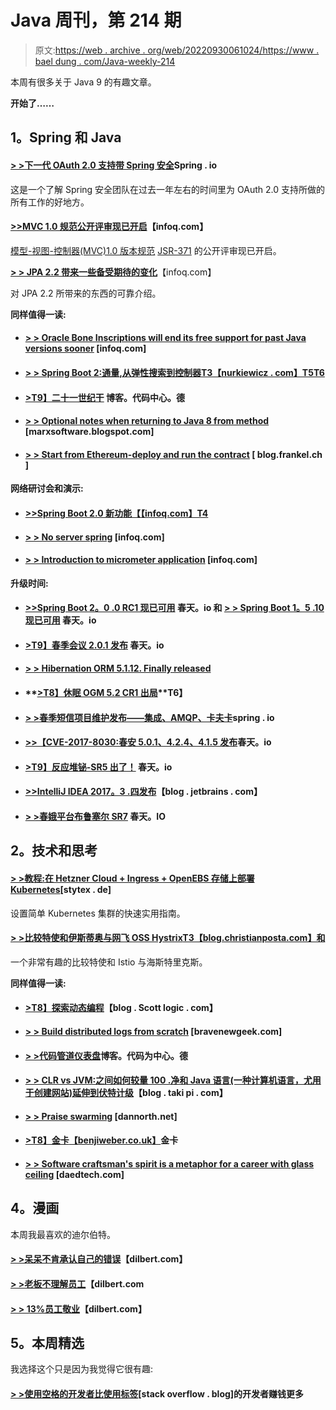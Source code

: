 # Java 周刊，第 214 期

> 原文:[https://web . archive . org/web/20220930061024/https://www . bael dung . com/Java-weekly-214](https://web.archive.org/web/20220930061024/https://www.baeldung.com/java-weekly-214)

本周有很多关于 Java 9 的有趣文章。

**开始了……**

## **1。Spring 和 Java**

#### [**> >下一代 OAuth 2.0 支持带 Spring 安全**](https://web.archive.org/web/20221208143841/https://spring.io/blog/2018/01/30/next-generation-oauth-2-0-support-with-spring-security)Spring . io

这是一个了解 Spring 安全团队在过去一年左右的时间里为 OAuth 2.0 支持所做的所有工作的好地方。

#### [**>>MVC 1.0 规范公开评审现已开启**](https://web.archive.org/web/20221208143841/https://www.infoq.com/news/2018/01/mvc-1.0-public-review?utm_campaign=infoq_content&utm_source=infoq&utm_medium=feed&utm_term=Java)【infoq.com】

[模型-视图-控制器(MVC)1.0 版本规范](https://web.archive.org/web/20221208143841/https://www.mvc-spec.org/news/2017/12/18/public-review.html) [JSR-371](https://web.archive.org/web/20221208143841/https://jcp.org/en/jsr/detail?id=371) 的公开评审现已开启。

[**> > JPA 2.2 带来一些备受期待的变化**](https://web.archive.org/web/20221208143841/https://www.infoq.com/articles/JPA-2.2-Brings-Highly-Anticipated-Changes)【infoq.com】

对 JPA 2.2 所带来的东西的可靠介绍。

**同样值得一读:**

*   #### [**> > Oracle Bone Inscriptions will end its free support for past Java versions sooner**](https://web.archive.org/web/20221208143841/https://www.infoq.com/news/2018/01/JavaSupportJan18) [infoq.com]

*   #### [**> > Spring Boot 2:通量,从弹性搜索到控制器**T3【nurkiewicz . com】T5T6](https://web.archive.org/web/20221208143841/http://www.nurkiewicz.com/2018/01/spring-boot-2-fluxes-from-elasticsearch.html)

*   #### [**>T9】二十一世纪干**](https://web.archive.org/web/20221208143841/https://blog.codecentric.de/en/2018/01/dry-in-the-21st-century/) 博客。代码中心。德

*   #### **[> > Optional notes when returning to Java 8 from method](https://web.archive.org/web/20221208143841/https://marxsoftware.blogspot.com/2018/01/single-jdk8-optional-return.html)** [marxsoftware.blogspot.com]

*   #### [**> > Start from Ethereum-deploy and run the contract**](https://web.archive.org/web/20221208143841/https://blog.frankel.ch/starting-ethereum/3/#gsc.tab=0) [ blog.frankel.ch ]

**网络研讨会和演示:**

*   #### [**>>Spring Boot 2.0 新功能**【【infoq.com】T4](https://web.archive.org/web/20221208143841/https://www.infoq.com/presentations/spring-boot-2)

*   #### [**> > No server spring**](https://web.archive.org/web/20221208143841/https://www.infoq.com/presentations/spring-cloud-function) [infoq.com]

*   #### [**> > Introduction to micrometer application**](https://web.archive.org/web/20221208143841/https://www.infoq.com/presentations/micrometer) [infoq.com]

**升级时间:**

*   #### [**>>Spring Boot 2。0 .0 RC1 现已可用**](https://web.archive.org/web/20221208143841/https://spring.io/blog/2018/01/31/spring-boot-2-0-0-rc1-available-now) 春天。io 和 [**> > Spring Boot 1。5 .10 现已可用**](https://web.archive.org/web/20221208143841/https://spring.io/blog/2018/01/31/spring-boot-1-5-10-available-now) 春天。io

*   #### [**>T9】春季会议 2.0.1 发布**](https://web.archive.org/web/20221208143841/https://spring.io/blog/2018/01/25/spring-session-2-0-1-released) 春天。io

*   #### [**> > Hibernation ORM 5.1.12\. Finally released**](https://web.archive.org/web/20221208143841/http://in.relation.to/2018/01/26/hibernate-orm-5112-final-release/)

*   #### **[>T8】休眠 OGM 5.2 CR1 出局](https://web.archive.org/web/20221208143841/http://in.relation.to/2018/01/29/hibernate-ogm-5-2-CR1-released/)**T6】

*   #### [**> >春季短信项目维护发布——集成、AMQP、卡夫卡**](https://web.archive.org/web/20221208143841/https://spring.io/blog/2018/01/29/spring-messaging-projects-maintenance-releases-integration-amqp-kafka)spring . io

*   #### [**>>【CVE-2017-8030:春安 5.0.1、4.2.4、4.1.5 发布**](https://web.archive.org/web/20221208143841/https://spring.io/blog/2018/01/30/cve-2017-8030-spring-security-5-0-1-4-2-4-4-1-5-released)春天。io

*   #### [**>T9】反应堆铋-SR5 出了！**](https://web.archive.org/web/20221208143841/https://spring.io/blog/2018/01/30/reactor-bismuth-sr5-is-out) 春天。io

*   #### [**>>IntelliJ IDEA 2017。3 .四发布**](https://web.archive.org/web/20221208143841/https://blog.jetbrains.com/idea/2018/01/intellij-idea-2017-3-4-is-released/)【blog . jetbrains . com】

*   #### **[> >春娥平台布鲁塞尔 SR7](https://web.archive.org/web/20221208143841/https://spring.io/blog/2018/01/31/spring-io-platform-brussels-sr7)** 春天。IO

## **2。技术和思考**

#### **[> >教程:在 Hetzner Cloud + Ingress + OpenEBS 存储上部署 Kubernetes](https://web.archive.org/web/20221208143841/http://stytex.de/blog/2018/01/29/deploy-kubernetes-hetzner-cloud-openebs/)**[stytex . de]

设置简单 Kubernetes 集群的快速实用指南。

#### [**> >比较特使和伊斯蒂奥与网飞 OSS Hystrix**T3【blog.christianposta.com】和](https://web.archive.org/web/20221208143841/http://blog.christianposta.com/microservices/comparing-envoy-and-istio-circuit-breaking-with-netflix-hystrix/)

一个非常有趣的比较特使和 Istio 与海斯特里克斯。

**同样值得一读:**

*   #### **[>T8】探索动态编程](https://web.archive.org/web/20221208143841/http://blog.scottlogic.com/2018/01/30/exploring-dynamic-programming.html)**【blog . Scott logic . com】

*   #### **[> > Build distributed logs from scratch](https://web.archive.org/web/20221208143841/https://bravenewgeek.com/building-a-distributed-log-from-scratch-part-5-sketching-a-new-system/)** [bravenewgeek.com]

*   #### [**> >代码管道仪表盘**](https://web.archive.org/web/20221208143841/https://blog.codecentric.de/en/2018/01/aws-codepipeline-dashboard/)博客。代码为中心。德

*   #### [**> > CLR vs JVM:之间如何较量 100 .净和 Java 语言(一种计算机语言，尤用于创建网站)延伸到伏特计级**](https://web.archive.org/web/20221208143841/https://blog.takipi.com/clr-vs-jvm-how-the-battle-between-net-and-java-extends-to-the-vm-level/)【blog . taki pi . com】

*   #### [**> > Praise swarming**](https://web.archive.org/web/20221208143841/https://dannorth.net/2018/01/26/in-praise-of-swarming/) [dannorth.net]

*   #### [**>T8】金卡**【benjiweber.co.uk】](https://web.archive.org/web/20221208143841/http://benjiweber.co.uk/blog/2018/01/29/gold-cards/)金卡

*   #### **[> > Software craftsman's spirit is a metaphor for a career with glass ceiling](https://web.archive.org/web/20221208143841/https://www.daedtech.com/software-craftsmanship-glass-ceiling/)** [daedtech.com]

## **4。漫画**

本周我最喜欢的迪尔伯特。

#### [**> >呆呆不肯承认自己的错误**](https://web.archive.org/web/20221208143841/http://dilbert.com/strip/2018-01-27)【dilbert.com】

#### [**> >老板不理解员工**](https://web.archive.org/web/20221208143841/http://dilbert.com/strip/2011-05-20)【dilbert.com

#### [**> > 13%员工敬业**](https://web.archive.org/web/20221208143841/http://dilbert.com/strip/2015-01-23)【dilbert.com】

## **5。本周精选**

我选择这个只是因为我觉得它很有趣:

#### **[> >使用空格的开发者比使用标签](https://web.archive.org/web/20221208143841/https://stackoverflow.blog/2017/06/15/developers-use-spaces-make-money-use-tabs/)**[stack overflow . blog]的开发者赚钱更多